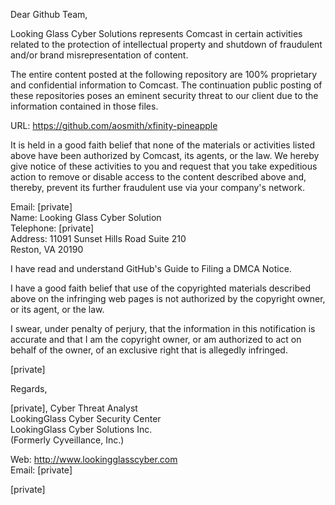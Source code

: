 Dear Github Team,

Looking Glass Cyber Solutions represents Comcast in certain activities related to the protection of intellectual property and shutdown of fraudulent and/or brand misrepresentation of content.

The entire content posted at the following repository are 100% proprietary and confidential information to Comcast. The continuation public posting of these repositories poses an eminent security threat to our client due to the information contained in those files.

URL: https://github.com/aosmith/xfinity-pineapple

It is held in a good faith belief that none of the materials or activities listed above have been authorized by Comcast, its agents, or the law. We hereby give notice of these activities to you and request that you take expeditious action to remove or disable access to the content described above and, thereby, prevent its further fraudulent use via your company's network.

Email: [private]  
Name: Looking Glass Cyber Solution  
Telephone: [private]  
Address: 11091 Sunset Hills Road Suite 210  
Reston, VA 20190

I have read and understand GitHub's Guide to Filing a DMCA Notice.

I have a good faith belief that use of the copyrighted materials described above on the infringing web pages is not authorized by the copyright owner, or its agent, or the law.

I swear, under penalty of perjury, that the information in this notification is accurate and that I am the copyright owner, or am authorized to act on behalf of the owner, of an exclusive right that is allegedly infringed.

[private]

Regards,

[private], Cyber Threat Analyst  
LookingGlass Cyber Security Center  
LookingGlass Cyber Solutions Inc.  
(Formerly Cyveillance, Inc.)  

Web: http://www.lookingglasscyber.com  
Email: [private]

[private]
